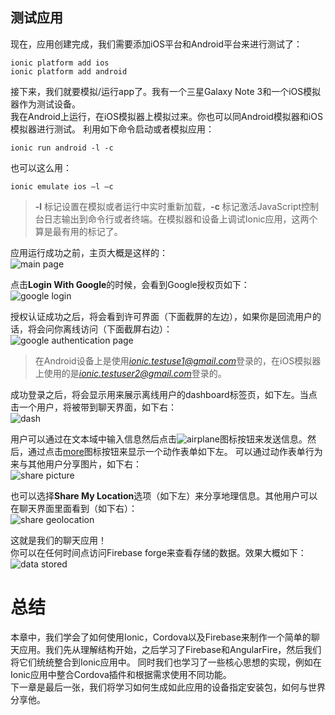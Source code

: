 ## 测试应用
现在，应用创建完成，我们需要添加iOS平台和Android平台来进行测试了：
```
ionic platform add ios
ionic platform add android
```
接下来，我们就要模拟/运行app了。我有一个三星Galaxy Note 3和一个iOS模拟器作为测试设备。  
我在Android上运行，在iOS模拟器上模拟过来。你也可以同Android模拟器和iOS模拟器进行测试。
利用如下命令启动或者模拟应用：
```
ionic run android -l -c
```
也可以这么用：
```
ionic emulate ios –l –c
```
> **-l** 标记设置在模拟或者运行中实时重新加载，**-c** 标记激活JavaScript控制台日志输出到命令行或者终端。在模拟器和设备上调试Ionic应用，这两个算是最有用的标记了。

应用运行成功之前，主页大概是这样的：  
![main page](imgs/chapter-8-5.png 'main page')

点击**Login With Google**的时候，会看到Google授权页如下：  
![google login](imgs/chapter-8-6.png 'google login')

授权认证成功之后，将会看到许可界面（下面截屏的左边），如果你是回流用户的话，将会问你离线访问（下面截屏右边）：  
![google authentication page](imgs/chapter-8-7.png 'google authentication page')

> 在Android设备上是使用*ionic.testuse1@gmail.com*登录的，在iOS模拟器上使用的是*ionic.testuser2@gmail.com*登录的。

成功登录之后，将会显示用来展示离线用户的dashboard标签页，如下左。当点击一个用户，将被带到聊天界面，如下右：  
![dash](imgs/chapter-8-8.png 'dash')

用户可以通过在文本域中输入信息然后点击![airplane](imgs/chapter-8-9.png 'airplane')图标按钮来发送信息。然后，通过点击[more](imgs/chapter-8-10.png 'more')图标按钮来显示一个动作表单如下左。
可以通过动作表单行为来与其他用户分享图片，如下右：  
![share picture](imgs/chapter-8-11.png 'share picture')

也可以选择**Share My Location**选项（如下左）来分享地理信息。其他用户可以在聊天界面里面看到（如下右）：  
![share geolocation](imgs/chapter-8-12.png 'share geolocation')

这就是我们的聊天应用！  
你可以在任何时间点访问Firebase forge来查看存储的数据。效果大概如下：  
![data stored](imgs/chapter-8-13.png 'data stored')

# 总结
本章中，我们学会了如何使用Ionic，Cordova以及Firebase来制作一个简单的聊天应用。我们先从理解结构开始，之后学习了Firebase和AngularFire，然后我们将它们统统整合到Ionic应用中。
同时我们也学习了一些核心思想的实现，例如在Ionic应用中整合Cordova插件和根据需求使用不同功能。  
下一章是最后一张，我们将学习如何生成如此应用的设备指定安装包，如何与世界分享他。
